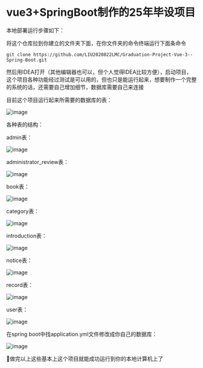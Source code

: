 # vue3+SpringBoot制作的25年毕设项目
本地部署运行步骤如下：

将这个仓库拉到你建立的文件夹下面，在你文件夹的命令终端运行下面条命令

`git clone https://github.com/LIU2020822LMC/Graduation-Project-Vue-3--Spring-Boot.git`

然后用IDEA打开（其他编辑器也可以，但个人觉得IDEA比较方便），启动项目，这个项目各种功能经过测试是可以用的，但也只是能运行起来，想要制作一个完整的系统的话，还需要自己增加细节，数据库需要自己来连接

目前这个项目运行起来所需要的数据库的表：

![image](https://github.com/user-attachments/assets/9045bf8e-e8f1-4ec7-a643-249280ad7efc)

各种表的结构：

admin表：

![image](https://github.com/user-attachments/assets/41fac095-9e49-493e-8eb6-e76a9a635e44)

administrator_review表：

![image](https://github.com/user-attachments/assets/c649dd31-2a01-464b-add7-4a1a4c629231)

book表：

![image](https://github.com/user-attachments/assets/e9fcdab0-6186-4642-90fe-639fbc9fe574)

category表：

![image](https://github.com/user-attachments/assets/70cd3dfa-1c8f-4921-930f-bef137dfe6f7)

introduction表：

![image](https://github.com/user-attachments/assets/d32a8c1c-9a47-435c-a4cb-999c1391fc44)

notice表：

![image](https://github.com/user-attachments/assets/471231ad-baef-4c7b-94db-b439a232da03)

record表：

![image](https://github.com/user-attachments/assets/7099b193-b187-434a-b88e-6e78aa78975f)

user表：

![image](https://github.com/user-attachments/assets/02edb2b2-ef16-45ae-b309-f1d5f92821e9)

在spring boot中找application.yml文件修改成你自己的数据库：

![image](https://github.com/user-attachments/assets/53311bad-9768-43ef-b101-04447d14f2ea)

:running:做完以上这些基本上这个项目就能成功运行到你的本地计算机上了










